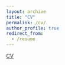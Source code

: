 ```yaml
---
layout: archive
title: "CV"
permalink: /cv/
author_profile: true
redirect_from:
  - /resume
---
```


[CV](/files/cv.pdf)
